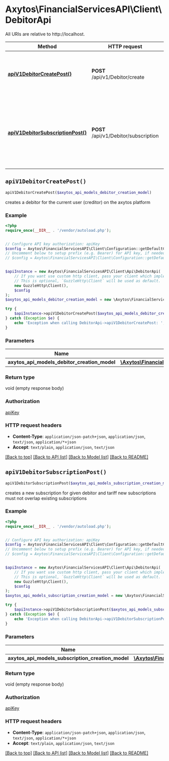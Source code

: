 # Axytos\FinancialServicesAPI\Client\DebitorApi

All URIs are relative to http://localhost.

Method | HTTP request | Description
------------- | ------------- | -------------
[**apiV1DebitorCreatePost()**](DebitorApi.md#apiV1DebitorCreatePost) | **POST** /api/v1/Debitor/create | creates a debitor for the current user (creditor) on the axytos platform
[**apiV1DebitorSubscriptionPost()**](DebitorApi.md#apiV1DebitorSubscriptionPost) | **POST** /api/v1/Debitor/subscription | creates a new subscription for given debitor and tariff  new subscriptions must not overlap existing subscriptions


## `apiV1DebitorCreatePost()`

```php
apiV1DebitorCreatePost($axytos_api_models_debitor_creation_model)
```

creates a debitor for the current user (creditor) on the axytos platform

### Example

```php
<?php
require_once(__DIR__ . '/vendor/autoload.php');


// Configure API key authorization: apiKey
$config = Axytos\FinancialServicesAPI\Client\Configuration::getDefaultConfiguration()->setApiKey('X-API-KEY', 'YOUR_API_KEY');
// Uncomment below to setup prefix (e.g. Bearer) for API key, if needed
// $config = Axytos\FinancialServicesAPI\Client\Configuration::getDefaultConfiguration()->setApiKeyPrefix('X-API-KEY', 'Bearer');


$apiInstance = new Axytos\FinancialServicesAPI\Client\Api\DebitorApi(
    // If you want use custom http client, pass your client which implements `GuzzleHttp\ClientInterface`.
    // This is optional, `GuzzleHttp\Client` will be used as default.
    new GuzzleHttp\Client(),
    $config
);
$axytos_api_models_debitor_creation_model = new \Axytos\FinancialServicesAPI\Client\Model\AxytosApiModelsDebitorCreationModel(); // \Axytos\FinancialServicesAPI\Client\Model\AxytosApiModelsDebitorCreationModel

try {
    $apiInstance->apiV1DebitorCreatePost($axytos_api_models_debitor_creation_model);
} catch (Exception $e) {
    echo 'Exception when calling DebitorApi->apiV1DebitorCreatePost: ', $e->getMessage(), PHP_EOL;
}
```

### Parameters

Name | Type | Description  | Notes
------------- | ------------- | ------------- | -------------
 **axytos_api_models_debitor_creation_model** | [**\Axytos\FinancialServicesAPI\Client\Model\AxytosApiModelsDebitorCreationModel**](../Model/AxytosApiModelsDebitorCreationModel.md)|  | [optional]

### Return type

void (empty response body)

### Authorization

[apiKey](../../README.md#apiKey)

### HTTP request headers

- **Content-Type**: `application/json-patch+json`, `application/json`, `text/json`, `application/*+json`
- **Accept**: `text/plain`, `application/json`, `text/json`

[[Back to top]](#) [[Back to API list]](../../README.md#endpoints)
[[Back to Model list]](../../README.md#models)
[[Back to README]](../../README.md)

## `apiV1DebitorSubscriptionPost()`

```php
apiV1DebitorSubscriptionPost($axytos_api_models_subscription_creation_model)
```

creates a new subscription for given debitor and tariff  new subscriptions must not overlap existing subscriptions

### Example

```php
<?php
require_once(__DIR__ . '/vendor/autoload.php');


// Configure API key authorization: apiKey
$config = Axytos\FinancialServicesAPI\Client\Configuration::getDefaultConfiguration()->setApiKey('X-API-KEY', 'YOUR_API_KEY');
// Uncomment below to setup prefix (e.g. Bearer) for API key, if needed
// $config = Axytos\FinancialServicesAPI\Client\Configuration::getDefaultConfiguration()->setApiKeyPrefix('X-API-KEY', 'Bearer');


$apiInstance = new Axytos\FinancialServicesAPI\Client\Api\DebitorApi(
    // If you want use custom http client, pass your client which implements `GuzzleHttp\ClientInterface`.
    // This is optional, `GuzzleHttp\Client` will be used as default.
    new GuzzleHttp\Client(),
    $config
);
$axytos_api_models_subscription_creation_model = new \Axytos\FinancialServicesAPI\Client\Model\AxytosApiModelsSubscriptionCreationModel(); // \Axytos\FinancialServicesAPI\Client\Model\AxytosApiModelsSubscriptionCreationModel

try {
    $apiInstance->apiV1DebitorSubscriptionPost($axytos_api_models_subscription_creation_model);
} catch (Exception $e) {
    echo 'Exception when calling DebitorApi->apiV1DebitorSubscriptionPost: ', $e->getMessage(), PHP_EOL;
}
```

### Parameters

Name | Type | Description  | Notes
------------- | ------------- | ------------- | -------------
 **axytos_api_models_subscription_creation_model** | [**\Axytos\FinancialServicesAPI\Client\Model\AxytosApiModelsSubscriptionCreationModel**](../Model/AxytosApiModelsSubscriptionCreationModel.md)|  | [optional]

### Return type

void (empty response body)

### Authorization

[apiKey](../../README.md#apiKey)

### HTTP request headers

- **Content-Type**: `application/json-patch+json`, `application/json`, `text/json`, `application/*+json`
- **Accept**: `text/plain`, `application/json`, `text/json`

[[Back to top]](#) [[Back to API list]](../../README.md#endpoints)
[[Back to Model list]](../../README.md#models)
[[Back to README]](../../README.md)
